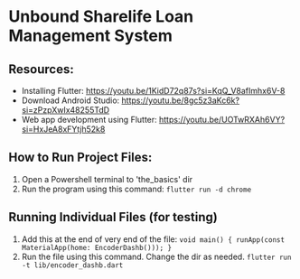 # Unbound Sharelife Loan Management System

## Resources:
- Installing Flutter: https://youtu.be/1KidD72q87s?si=KqQ_V8afImhx6V-8
- Download Android Studio: https://youtu.be/8gc5z3aKc6k?si=zPzpXwIx48255TdD
- Web app development using Flutter: https://youtu.be/UOTwRXAh6VY?si=HxJeA8xFYtjh52k8

## How to Run Project Files:
1. Open a Powershell terminal to 'the_basics' dir
2. Run the program using this command:
    `flutter run -d chrome`

## Running Individual Files (for testing)
1. Add this at the end of very end of the file:
    `void main() {
        runApp(const MaterialApp(home: EncoderDashb()));
    }`
2. Run the file using this command. Change the dir as needed.
    `flutter run -t lib/encoder_dashb.dart`